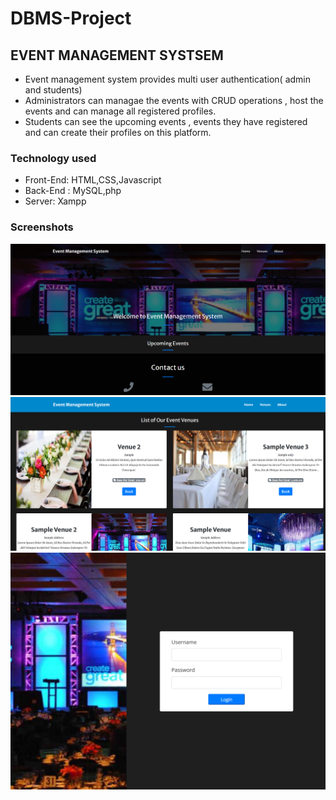 # DBMS-Project

## EVENT MANAGEMENT SYSTSEM
* Event management system provides multi user authentication( admin and students)
* Administrators can managae the events with CRUD operations , host the events and can manage all registered profiles.
* Students can see the upcoming events , events they have registered and can create their profiles on this platform.

### Technology used

* Front-End: HTML,CSS,Javascript
*  Back-End : MySQL,php
*  Server: Xampp

 ### Screenshots
 ![](1.png)
 ![](2.png)
 ![](3.png)

